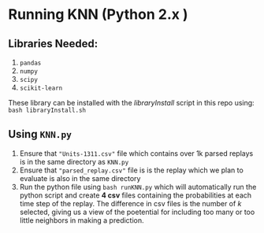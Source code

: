 # Running KNN (Python 2.x )

Libraries Needed:
---
1. `pandas`
2. `numpy`
3. `scipy`
4. `scikit-learn`
 
 These library can be installed with the *libraryInstall* script in this repo using: <br/>
 `bash libraryInstall.sh` <br/>

 Using `KNN.py`
---
1. Ensure that `"Units-1311.csv"` file which contains over 1k parsed replays is in the same directory as `KNN.py`
2. Ensure that `"parsed_replay.csv"` file is is the replay which we plan to evaluate is also in the same directory
3. Run the python file using `bash runKNN.py` which will automatically run the python script and create **4 csv** files containing the probabilities at each time step of the replay. The difference in csv files is the number of *k* selected, giving us a view of the poetential for including too many or too little neighbors in making a prediction. 




